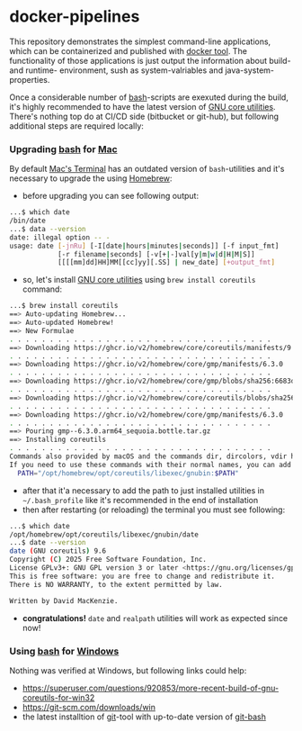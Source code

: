 # docker-pipelines #
This repository demonstrates the simplest command-line applications,
which can be containerized and published with [docker tool](https://docs.docker.com/). 
The functionality of those applications is just output the information
about build- and runtime- environment, sush as system-valriables and java-system-properties.

Once a considerable number of [bash](https://www.gnu.org/software/bash/)-scripts are exexuted during the build,
it's highly recommended to have the latest version of [GNU core utilities](https://www.gnu.org/software/coreutils/).
There's nothing top do at CI/CD side (bitbucket or git-hub), but following additional steps are required locally:

### Upgrading [bash](https://www.gnu.org/software/bash/) for [Mac](https://en.wikipedia.org/wiki/Mac_operating_systems)
By default [Mac's Terminal](https://support.apple.com/guide/terminal/welcome/mac) has an outdated version of `bash`-utilities
and it's necessary to upgrade the using [Homebrew](https://brew.sh/):
* before upgrading you can see following output:
```bash
...$ which date
/bin/date
...$ data --version
date: illegal option -- -
usage: date [-jnRu] [-I[date|hours|minutes|seconds]] [-f input_fmt]
            [-r filename|seconds] [-v[+|-]val[y|m|w|d|H|M|S]]
            [[[[mm]dd]HH]MM[[cc]yy][.SS] | new_date] [+output_fmt]
```
* so, let's install [GNU core utilities](https://www.gnu.org/software/coreutils/) using `brew install coreutils` command:
```bash
...$ brew install coreutils
==> Auto-updating Homebrew...
==> Auto-updated Homebrew!
==> New Formulae
. . . . . . . . . . . . . . . . . . . . . . . . . . . . . . . . . 
==> Downloading https://ghcr.io/v2/homebrew/core/coreutils/manifests/9.6
. . . . . . . . . . . . . . . . . . . . . . . . . . . . . . . . . 
==> Downloading https://ghcr.io/v2/homebrew/core/gmp/manifests/6.3.0
. . . . . . . . . . . . . . . . . . . . . . . . . . . . . . . . . 
==> Downloading https://ghcr.io/v2/homebrew/core/gmp/blobs/sha256:6683d73d6677d28e1e8d1b92d6ebfbc068c1d33e19b79114a22a648a99ba5991
. . . . . . . . . . . . . . . . . . . . . . . . . . . . . . . . . 
==> Downloading https://ghcr.io/v2/homebrew/core/coreutils/blobs/sha256:637db884c3812f07eeebcb05ab48ef4a248d646abd8279aa29f1e78669fd99b4
. . . . . . . . . . . . . . . . . . . . . . . . . . . . . . . . . 
==> Downloading https://ghcr.io/v2/homebrew/core/gmp/manifests/6.3.0
. . . . . . . . . . . . . . . . . . . . . . . . . . . . . . . . . 
==> Pouring gmp--6.3.0.arm64_sequoia.bottle.tar.gz
==> Installing coreutils
. . . . . . . . . . . . . . . . . . . . . . . . . . . . . . . . . 
Commands also provided by macOS and the commands dir, dircolors, vdir have been installed with the prefix "g".
If you need to use these commands with their normal names, you can add a "gnubin" directory to your PATH with:
  PATH="/opt/homebrew/opt/coreutils/libexec/gnubin:$PATH"
```
* after that it'a necessary to add the path to just installed utilities in `~/.bash_profile` like it's recommended in the end of installation
* then after restarting (or reloading) the terminal you must see following:
```bash
...$ which date
/opt/homebrew/opt/coreutils/libexec/gnubin/date
...$ date --version
date (GNU coreutils) 9.6
Copyright (C) 2025 Free Software Foundation, Inc.
License GPLv3+: GNU GPL version 3 or later <https://gnu.org/licenses/gpl.html>.
This is free software: you are free to change and redistribute it.
There is NO WARRANTY, to the extent permitted by law.

Written by David MacKenzie.

```
* **congratulations!** `date` and `realpath` utilities will work as expected since now!

### Using [bash](https://www.gnu.org/software/bash/) for [Windows](https://en.wikipedia.org/wiki/Microsoft_Windows)
Nothing was verified at Windows, but following links could help:
* https://superuser.com/questions/920853/more-recent-build-of-gnu-coreutils-for-win32
* https://git-scm.com/downloads/win
* the latest installtion of [git](https://gitforwindows.org/)-tool with up-to-date version of [git-bash](https://www.atlassian.com/git/tutorials/git-bash)
